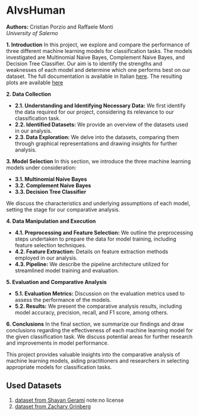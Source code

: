 # AIvsHuman

**Authors:** Cristian Porzio and Raffaele Monti  
*University of Salerno*

**1. Introduction**
In this project, we explore and compare the performance of three different machine learning models for classification tasks. The models investigated are Multinomial Naive Bayes, Complement Naive Bayes, and Decision Tree Classifier. Our aim is to identify the strengths and weaknesses of each model and determine which one performs best on our dataset. The full documentation is available in Italian [here](https://github.com/r-monti/AIvsHuman/blob/main/docs/Documentazione%20AIvsHuman.pdf). The resulting plots are available [here](https://github.com/r-monti/AIvsHuman/blob/main/docs/Allegati%20AIvsHuman.pdf)

**2. Data Collection**
- **2.1. Understanding and Identifying Necessary Data:** We first identify the data required for our project, considering its relevance to our classification task.
- **2.2. Identified Datasets:** We provide an overview of the datasets used in our analysis.
- **2.3. Data Exploration:** We delve into the datasets, comparing them through graphical representations and drawing insights for further analysis.

**3. Model Selection**
In this section, we introduce the three machine learning models under consideration:
- **3.1. Multinomial Naive Bayes**
- **3.2. Complement Naive Bayes**
- **3.3. Decision Tree Classifier**

We discuss the characteristics and underlying assumptions of each model, setting the stage for our comparative analysis.

**4. Data Manipulation and Execution**
- **4.1. Preprocessing and Feature Selection:** We outline the preprocessing steps undertaken to prepare the data for model training, including feature selection techniques.
- **4.2. Feature Extraction:** Details on feature extraction methods employed in our analysis.
- **4.3. Pipeline:** We describe the pipeline architecture utilized for streamlined model training and evaluation.

**5. Evaluation and Comparative Analysis**
- **5.1. Evaluation Metrics:** Discussion on the evaluation metrics used to assess the performance of the models.
- **5.2. Results:** We present the comparative analysis results, including model accuracy, precision, recall, and F1 score, among others.

**6. Conclusions**
In the final section, we summarize our findings and draw conclusions regarding the effectiveness of each machine learning model for the given classification task. We discuss potential areas for further research and improvements in model performance.

This project provides valuable insights into the comparative analysis of machine learning models, aiding practitioners and researchers in selecting appropriate models for classification tasks.

## Used Datasets
1. [dataset from Shayan Gerami](https://www.kaggle.com/datasets/shanegerami/ai-vs-human-text) note:no license
2. [dataset from Zachary Grinberg](https://www.kaggle.com/datasets/starblasters8/human-vs-llm-text-corpus/data?select=prompts.csv)
